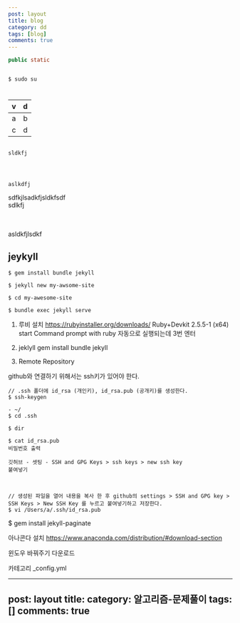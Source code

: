 ```yaml
---
post: layout
title: blog
category: dd
tags: [blog]
comments: true
---
```



~~~java
public static 
~~~

~~~python

~~~

~~~shell
$ sudo su
~~~

# 
##
### 
####
#####

v   | d
:--:|:--:
a   | b
c   | d


~~~

sldkfj




aslkdfj
~~~

sdfkjlsadkfjsldkfsdf  
sdlkfj


<br>
<br>
asldkfjlsdkf


## jeykyll

```
$ gem install bundle jekyll

$ jekyll new my-awsome-site

$ cd my-awesome-site

$ bundle exec jekyll serve
```

1. 루비 설치
https://rubyinstaller.org/downloads/
Ruby+Devkit 2.5.5-1 (x64)
start Command prompt with ruby 자동으로 실행되는데 3번
엔터


2. jeklyll
gem install bundle jekyll

3. Remote Repository

github와 연결하기 위해서는 ssh키가 있어야 한다.

~~~
// .ssh 폴더에 id_rsa (개인키), id_rsa.pub (공개키)를 생성한다.
$ ssh-keygen

- ~/
$ cd .ssh

$ dir

$ cat id_rsa.pub
비밀번호 출력

깃허브 - 셋팅 - SSH and GPG Keys > ssh keys > new ssh key
붙여넣기



// 생성된 파일을 열어 내용을 복사 한 후 github의 settings > SSH and GPG key > SSH Keys > New SSH Key 를 누르고 붙여넣기하고 저장한다.
$ vi /Users/a/.ssh/id_rsa.pub
~~~


$ gem install jekyll-paginate


아나콘다 설치
https://www.anaconda.com/distribution/#download-section

윈도우 바꿔주기
다운로드



카테고리 _config.yml

---
post: layout
title: 
category: 알고리즘-문제풀이
tags: []
comments: true
---
